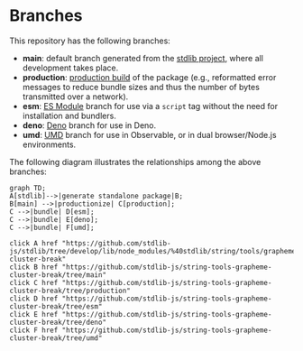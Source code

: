 <!--

@license Apache-2.0

Copyright (c) 2022 The Stdlib Authors.

Licensed under the Apache License, Version 2.0 (the "License");
you may not use this file except in compliance with the License.
You may obtain a copy of the License at

    http://www.apache.org/licenses/LICENSE-2.0

Unless required by applicable law or agreed to in writing, software
distributed under the License is distributed on an "AS IS" BASIS,
WITHOUT WARRANTIES OR CONDITIONS OF ANY KIND, either express or implied.
See the License for the specific language governing permissions and
limitations under the License.

-->

# Branches

This repository has the following branches:

-   **main**: default branch generated from the [stdlib project][stdlib-url], where all development takes place.
-   **production**: [production build][production-url] of the package (e.g., reformatted error messages to reduce bundle sizes and thus the number of bytes transmitted over a network).
-   **esm**: [ES Module][esm-url] branch for use via a `script` tag without the need for installation and bundlers.
-   **deno**: [Deno][deno-url] branch for use in Deno.
-   **umd**: [UMD][umd-url] branch for use in Observable, or in dual browser/Node.js environments.

The following diagram illustrates the relationships among the above branches:

```mermaid
graph TD;
A[stdlib]-->|generate standalone package|B;
B[main] -->|productionize| C[production];
C -->|bundle| D[esm];
C -->|bundle| E[deno];
C -->|bundle| F[umd];

click A href "https://github.com/stdlib-js/stdlib/tree/develop/lib/node_modules/%40stdlib/string/tools/grapheme-cluster-break"
click B href "https://github.com/stdlib-js/string-tools-grapheme-cluster-break/tree/main"
click C href "https://github.com/stdlib-js/string-tools-grapheme-cluster-break/tree/production"
click D href "https://github.com/stdlib-js/string-tools-grapheme-cluster-break/tree/esm"
click E href "https://github.com/stdlib-js/string-tools-grapheme-cluster-break/tree/deno"
click F href "https://github.com/stdlib-js/string-tools-grapheme-cluster-break/tree/umd"
```

[stdlib-url]: https://github.com/stdlib-js/stdlib/tree/develop/lib/node_modules/%40stdlib/string/tools/grapheme-cluster-break
[production-url]: https://github.com/stdlib-js/string-tools-grapheme-cluster-break/tree/production
[deno-url]: https://github.com/stdlib-js/string-tools-grapheme-cluster-break/tree/deno
[umd-url]: https://github.com/stdlib-js/string-tools-grapheme-cluster-break/tree/umd
[esm-url]: https://github.com/stdlib-js/string-tools-grapheme-cluster-break/tree/esm